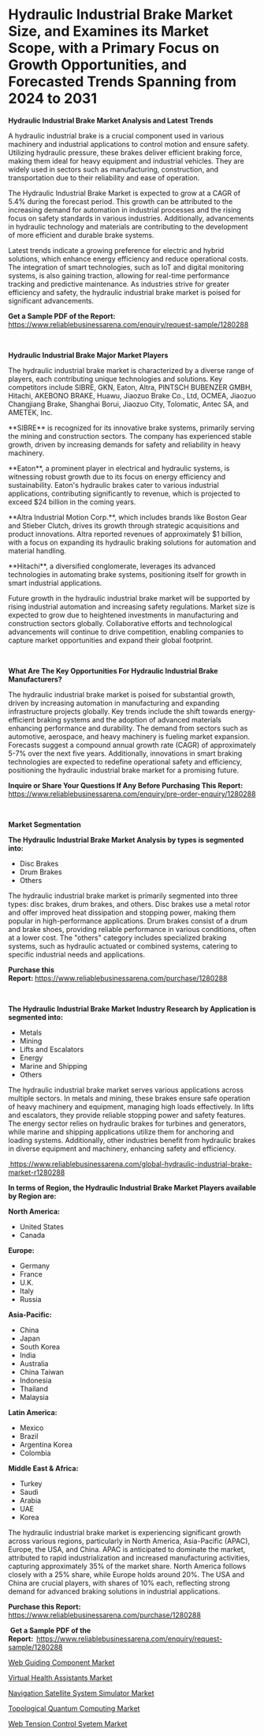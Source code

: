 <p><h1>Hydraulic Industrial Brake Market Size, and Examines its Market Scope, with a Primary Focus on Growth Opportunities, and Forecasted Trends Spanning from 2024 to 2031</h1></p><p><strong>Hydraulic Industrial Brake Market Analysis and Latest Trends</strong></p>
<p><p>A hydraulic industrial brake is a crucial component used in various machinery and industrial applications to control motion and ensure safety. Utilizing hydraulic pressure, these brakes deliver efficient braking force, making them ideal for heavy equipment and industrial vehicles. They are widely used in sectors such as manufacturing, construction, and transportation due to their reliability and ease of operation.</p><p>The Hydraulic Industrial Brake Market is expected to grow at a CAGR of 5.4% during the forecast period. This growth can be attributed to the increasing demand for automation in industrial processes and the rising focus on safety standards in various industries. Additionally, advancements in hydraulic technology and materials are contributing to the development of more efficient and durable brake systems. </p><p>Latest trends indicate a growing preference for electric and hybrid solutions, which enhance energy efficiency and reduce operational costs. The integration of smart technologies, such as IoT and digital monitoring systems, is also gaining traction, allowing for real-time performance tracking and predictive maintenance. As industries strive for greater efficiency and safety, the hydraulic industrial brake market is poised for significant advancements.</p></p>
<p><strong>Get a Sample PDF of the Report:&nbsp;</strong> <a href="https://www.reliablebusinessarena.com/enquiry/request-sample/1280288?utm_campaign=1337&utm_medium=2&utm_source=Github&utm_content=ia&utm_term=03102024&utm_id=hydraulic-industrial-brake">https://www.reliablebusinessarena.com/enquiry/request-sample/1280288</a></p>
<p>&nbsp;</p>
<p><strong>Hydraulic Industrial Brake Major Market Players</strong></p>
<p><p>The hydraulic industrial brake market is characterized by a diverse range of players, each contributing unique technologies and solutions. Key competitors include SIBRE, GKN, Eaton, Altra, PINTSCH BUBENZER GMBH, Hitachi, AKEBONO BRAKE, Huawu, Jiaozuo Brake Co., Ltd, OCMEA, Jiaozuo Changjiang Brake, Shanghai Borui, Jiaozuo City, Tolomatic, Antec SA, and AMETEK, Inc.</p><p>**SIBRE** is recognized for its innovative brake systems, primarily serving the mining and construction sectors. The company has experienced stable growth, driven by increasing demands for safety and reliability in heavy machinery.</p><p>**Eaton**, a prominent player in electrical and hydraulic systems, is witnessing robust growth due to its focus on energy efficiency and sustainability. Eaton's hydraulic brakes cater to various industrial applications, contributing significantly to revenue, which is projected to exceed $24 billion in the coming years.</p><p>**Altra Industrial Motion Corp.**, which includes brands like Boston Gear and Stieber Clutch, drives its growth through strategic acquisitions and product innovations. Altra reported revenues of approximately $1 billion, with a focus on expanding its hydraulic braking solutions for automation and material handling.</p><p>**Hitachi**, a diversified conglomerate, leverages its advanced technologies in automating brake systems, positioning itself for growth in smart industrial applications.</p><p>Future growth in the hydraulic industrial brake market will be supported by rising industrial automation and increasing safety regulations. Market size is expected to grow due to heightened investments in manufacturing and construction sectors globally. Collaborative efforts and technological advancements will continue to drive competition, enabling companies to capture market opportunities and expand their global footprint.</p></p>
<p>&nbsp;</p>
<p><strong>What Are The Key Opportunities For Hydraulic Industrial Brake Manufacturers?</strong></p>
<p><p>The hydraulic industrial brake market is poised for substantial growth, driven by increasing automation in manufacturing and expanding infrastructure projects globally. Key trends include the shift towards energy-efficient braking systems and the adoption of advanced materials enhancing performance and durability. The demand from sectors such as automotive, aerospace, and heavy machinery is fueling market expansion. Forecasts suggest a compound annual growth rate (CAGR) of approximately 5-7% over the next five years. Additionally, innovations in smart braking technologies are expected to redefine operational safety and efficiency, positioning the hydraulic industrial brake market for a promising future.</p></p>
<p><strong>Inquire or Share Your Questions If Any Before Purchasing This Report:</strong> <a href="https://www.reliablebusinessarena.com/enquiry/pre-order-enquiry/1280288?utm_campaign=1337&utm_medium=2&utm_source=Github&utm_content=ia&utm_term=03102024&utm_id=hydraulic-industrial-brake">https://www.reliablebusinessarena.com/enquiry/pre-order-enquiry/1280288</a></p>
<p>&nbsp;</p>
<p><strong>Market Segmentation</strong></p>
<p><strong>The Hydraulic Industrial Brake Market Analysis by types is segmented into:</strong></p>
<p><ul><li>Disc Brakes</li><li>Drum Brakes</li><li>Others</li></ul></p>
<p><p>The hydraulic industrial brake market is primarily segmented into three types: disc brakes, drum brakes, and others. Disc brakes use a metal rotor and offer improved heat dissipation and stopping power, making them popular in high-performance applications. Drum brakes consist of a drum and brake shoes, providing reliable performance in various conditions, often at a lower cost. The "others" category includes specialized braking systems, such as hydraulic actuated or combined systems, catering to specific industrial needs and applications.</p></p>
<p><strong>Purchase this Report:&nbsp;</strong><a href="https://www.reliablebusinessarena.com/purchase/1280288?utm_campaign=1337&utm_medium=2&utm_source=Github&utm_content=ia&utm_term=03102024&utm_id=hydraulic-industrial-brake">https://www.reliablebusinessarena.com/purchase/1280288</a></p>
<p>&nbsp;</p>
<p><strong>The Hydraulic Industrial Brake Market Industry Research by Application is segmented into:</strong></p>
<p><ul><li>Metals</li><li>Mining</li><li>Lifts and Escalators</li><li>Energy</li><li>Marine and Shipping</li><li>Others</li></ul></p>
<p><p>The hydraulic industrial brake market serves various applications across multiple sectors. In metals and mining, these brakes ensure safe operation of heavy machinery and equipment, managing high loads effectively. In lifts and escalators, they provide reliable stopping power and safety features. The energy sector relies on hydraulic brakes for turbines and generators, while marine and shipping applications utilize them for anchoring and loading systems. Additionally, other industries benefit from hydraulic brakes in diverse equipment and machinery, enhancing safety and efficiency.</p></p>
<p><a href="https://www.reliablebusinessarena.com/global-hydraulic-industrial-brake-market-r1280288?utm_campaign=1337&utm_medium=2&utm_source=Github&utm_content=ia&utm_term=03102024&utm_id=hydraulic-industrial-brake">&nbsp;https://www.reliablebusinessarena.com/global-hydraulic-industrial-brake-market-r1280288</a></p>
<p><strong>In terms of Region, the Hydraulic Industrial Brake Market Players available by Region are:</strong></p>
<p>
    <p> <strong> North America: </strong>
        <ul>
            <li>United States</li>
            <li>Canada</li>
        </ul>
        </p> 
    <p> <strong> Europe: </strong>
        <ul>
            <li>Germany</li>
            <li>France</li>
            <li>U.K.</li>
            <li>Italy</li>
            <li>Russia</li>
        </ul>
        </p> 
    <p> <strong> Asia-Pacific: </strong>
        <ul>
            <li>China</li>
            <li>Japan</li>
            <li>South Korea</li>
            <li>India</li>
            <li>Australia</li>
            <li>China Taiwan</li>
            <li>Indonesia</li>
            <li>Thailand</li>
            <li>Malaysia</li>
        </ul>
        </p> 
    <p> <strong> Latin America: </strong>
        <ul>
            <li>Mexico</li>
            <li>Brazil</li>
            <li>Argentina Korea</li>
            <li>Colombia</li>
        </ul>
        </p> 
    <p> <strong> Middle East & Africa: </strong>
        <ul>
            <li>Turkey</li>
            <li>Saudi</li>
            <li>Arabia</li>
            <li>UAE</li>
            <li>Korea</li>
        </ul>
    </p>
    </p>
<p><p>The hydraulic industrial brake market is experiencing significant growth across various regions, particularly in North America, Asia-Pacific (APAC), Europe, the USA, and China. APAC is anticipated to dominate the market, attributed to rapid industrialization and increased manufacturing activities, capturing approximately 35% of the market share. North America follows closely with a 25% share, while Europe holds around 20%. The USA and China are crucial players, with shares of 10% each, reflecting strong demand for advanced braking solutions in industrial applications.</p></p>
<p><strong>Purchase this Report: </strong><a href="https://www.reliablebusinessarena.com/purchase/1280288?utm_campaign=1337&utm_medium=2&utm_source=Github&utm_content=ia&utm_term=03102024&utm_id=hydraulic-industrial-brake">https://www.reliablebusinessarena.com/purchase/1280288</a></p>
<p>&nbsp;<strong>Get a Sample PDF of the Report:&nbsp;&nbsp;</strong><a href="https://www.reliablebusinessarena.com/enquiry/request-sample/1280288?utm_campaign=1337&utm_medium=2&utm_source=Github&utm_content=ia&utm_term=03102024&utm_id=hydraulic-industrial-brake">https://www.reliablebusinessarena.com/enquiry/request-sample/1280288</a></p>
<p><strong></strong></p>
<p><p><a href="https://issuu.com/reportprime-2/docs/web-guiding-component-market-size-2_f477014c821ea1?utm_campaign=1337&utm_medium=2&utm_source=Github&utm_content=ia&utm_term=03102024&utm_id=hydraulic-industrial-brake">Web Guiding Component Market</a></p><p><a href="https://www.linkedin.com/pulse/virtual-health-assistants-market-research-report-forecast-growth-ib4oe?utm_campaign=1337&utm_medium=2&utm_source=Github&utm_content=ia&utm_term=03102024&utm_id=hydraulic-industrial-brake">Virtual Health Assistants Market</a></p><p><a href="https://github.com/Krish2023na/Market-Research-Report-List-6/blob/main/navigation-satellite-system-simulator-market.md?utm_campaign=1337&utm_medium=2&utm_source=Github&utm_content=ia&utm_term=03102024&utm_id=hydraulic-industrial-brake">Navigation Satellite System Simulator Market</a></p><p><a href="https://www.linkedin.com/pulse/market-insights-global-topological-quantum-computing-forecast-3g8oe?utm_campaign=1337&utm_medium=2&utm_source=Github&utm_content=ia&utm_term=03102024&utm_id=hydraulic-industrial-brake">Topological Quantum Computing Market</a></p><p><a href="https://issuu.com/reportprime-2/docs/web-tension-control-syetem-market-s_c01ccd263626c6?utm_campaign=1337&utm_medium=2&utm_source=Github&utm_content=ia&utm_term=03102024&utm_id=hydraulic-industrial-brake">Web Tension Control Syetem Market</a></p></p>